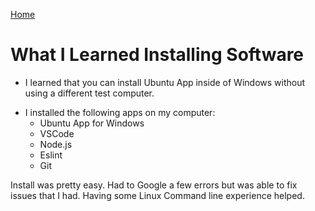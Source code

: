 [Home](https://pmargellos.github.io/reading-notes/)

# What I Learned Installing Software

- I learned that you can install Ubuntu App inside of Windows without using a different test computer.
* I installed the following apps on my computer:
  * Ubuntu App for Windows
  * VSCode
  * Node.js
  * Eslint
  * Git
  
 Install was pretty easy. Had to Google a few errors but was able to fix issues that I had. Having some Linux Command line experience helped.
  

